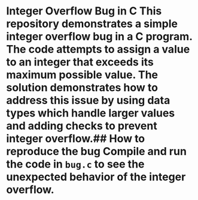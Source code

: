 # Integer Overflow Bug in C This repository demonstrates a simple integer overflow bug in a C program.  The code attempts to assign a value to an integer that exceeds its maximum possible value. The solution demonstrates how to address this issue by using data types which handle larger values and adding checks to prevent integer overflow.## How to reproduce the bug Compile and run the code in `bug.c` to see the unexpected behavior of the integer overflow.